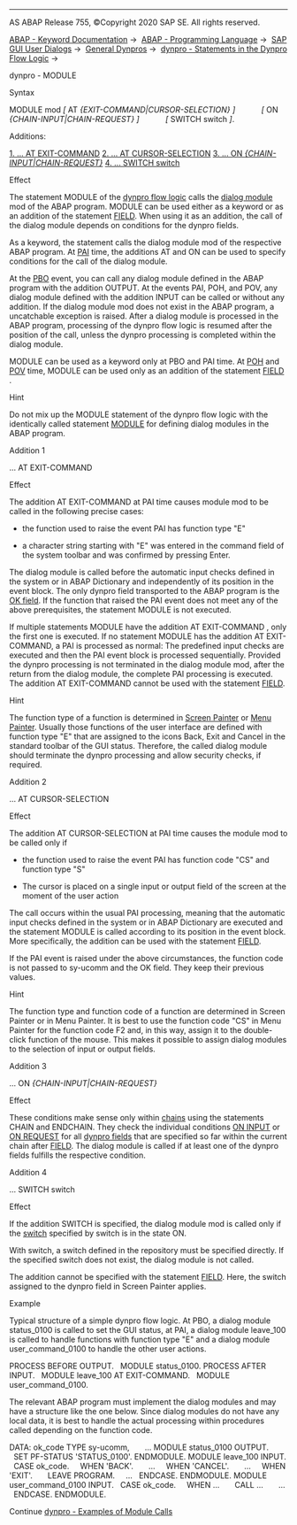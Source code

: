   

* * *

AS ABAP Release 755, ©Copyright 2020 SAP SE. All rights reserved.

[ABAP - Keyword Documentation](https://help.sap.com/doc/abapdocu_755_index_htm/7.55/en-US/abenabap.htm) →  [ABAP - Programming Language](https://help.sap.com/doc/abapdocu_755_index_htm/7.55/en-US/abenabap_reference.htm) →  [SAP GUI User Dialogs](https://help.sap.com/doc/abapdocu_755_index_htm/7.55/en-US/abenabap_screens.htm) →  [General Dynpros](https://help.sap.com/doc/abapdocu_755_index_htm/7.55/en-US/abenabap_dynpros.htm) →  [dynpro - Statements in the Dynpro Flow Logic](https://help.sap.com/doc/abapdocu_755_index_htm/7.55/en-US/abenabap_dynpros_dynpro_statements.htm) → 

dynpro - MODULE

Syntax

MODULE mod *\[* AT *{*EXIT-COMMAND*|*CURSOR-SELECTION*}* *\]*
           *\[* ON *{*CHAIN-INPUT*|*CHAIN-REQUEST*}* *\]*
           *\[* SWITCH switch *\]*.

Additions:

[1\. ... AT EXIT-COMMAND](#!ABAP_ADDITION_1@1@)
[2\. ... AT CURSOR-SELECTION](#!ABAP_ADDITION_2@2@)
[3\. ... ON *{*CHAIN-INPUT*|*CHAIN-REQUEST*}*](#!ABAP_ADDITION_3@3@)
[4\. ... SWITCH switch](#!ABAP_ADDITION_4@4@)

Effect

The statement MODULE of the [dynpro flow logic](https://help.sap.com/doc/abapdocu_755_index_htm/7.55/en-US/abendynpro_flow_logic_glosry.htm "Glossary Entry") calls the [dialog module](https://help.sap.com/doc/abapdocu_755_index_htm/7.55/en-US/abendialog_module_glosry.htm "Glossary Entry") mod of the ABAP program. MODULE can be used either as a keyword or as an addition of the statement [FIELD](https://help.sap.com/doc/abapdocu_755_index_htm/7.55/en-US/dynpfield.htm). When using it as an addition, the call of the dialog module depends on conditions for the dynpro fields.

As a keyword, the statement calls the dialog module mod of the respective ABAP program. At [PAI](https://help.sap.com/doc/abapdocu_755_index_htm/7.55/en-US/abenpai_glosry.htm "Glossary Entry") time, the additions AT and ON can be used to specify conditions for the call of the dialog module.

At the [PBO](https://help.sap.com/doc/abapdocu_755_index_htm/7.55/en-US/abenpbo_glosry.htm "Glossary Entry") event, you can call any dialog module defined in the ABAP program with the addition OUTPUT. At the events PAI, POH, and POV, any dialog module defined with the addition INPUT can be called or without any addition. If the dialog module mod does not exist in the ABAP program, a uncatchable exception is raised. After a dialog module is processed in the ABAP program, processing of the dynpro flow logic is resumed after the position of the call, unless the dynpro processing is completed within the dialog module.

MODULE can be used as a keyword only at PBO and PAI time. At [POH](https://help.sap.com/doc/abapdocu_755_index_htm/7.55/en-US/abenpoh_glosry.htm "Glossary Entry") and [POV](https://help.sap.com/doc/abapdocu_755_index_htm/7.55/en-US/abenpov_glosry.htm "Glossary Entry") time, MODULE can be used only as an addition of the statement [FIELD](https://help.sap.com/doc/abapdocu_755_index_htm/7.55/en-US/dynpfield.htm) .

Hint

Do not mix up the MODULE statement of the dynpro flow logic with the identically called statement [MODULE](https://help.sap.com/doc/abapdocu_755_index_htm/7.55/en-US/abapmodule.htm) for defining dialog modules in the ABAP program.

Addition 1

... AT EXIT-COMMAND

Effect

The addition AT EXIT-COMMAND at PAI time causes module mod to be called in the following precise cases:

-   the function used to raise the event PAI has function type "E"

-   a character string starting with "E" was entered in the command field of the system toolbar and was confirmed by pressing Enter.

The dialog module is called before the automatic input checks defined in the system or in ABAP Dictionary and independently of its position in the event block. The only dynpro field transported to the ABAP program is the [OK field](https://help.sap.com/doc/abapdocu_755_index_htm/7.55/en-US/abenok_field_glosry.htm "Glossary Entry"). If the function that raised the PAI event does not meet any of the above prerequisites, the statement MODULE is not executed.

If multiple statements MODULE have the addition AT EXIT-COMMAND , only the first one is executed. If no statement MODULE has the addition AT EXIT-COMMAND, a PAI is processed as normal: The predefined input checks are executed and then the PAI event block is processed sequentially. Provided the dynpro processing is not terminated in the dialog module mod, after the return from the dialog module, the complete PAI processing is executed. The addition AT EXIT-COMMAND cannot be used with the statement [FIELD](https://help.sap.com/doc/abapdocu_755_index_htm/7.55/en-US/dynpfield.htm).

Hint

The function type of a function is determined in [Screen Painter](https://help.sap.com/doc/abapdocu_755_index_htm/7.55/en-US/abenscreen_painter_glosry.htm "Glossary Entry") or [Menu Painter](https://help.sap.com/doc/abapdocu_755_index_htm/7.55/en-US/abenmenu_painter_glosry.htm "Glossary Entry"). Usually those functions of the user interface are defined with function type "E" that are assigned to the icons Back, Exit and Cancel in the standard toolbar of the GUI status. Therefore, the called dialog module should terminate the dynpro processing and allow security checks, if required.

Addition 2

... AT CURSOR-SELECTION

Effect

The addition AT CURSOR-SELECTION at PAI time causes the module mod to be called only if

-   the function used to raise the event PAI has function code "CS" and function type "S"

-   The cursor is placed on a single input or output field of the screen at the moment of the user action

The call occurs within the usual PAI processing, meaning that the automatic input checks defined in the system or in ABAP Dictionary are executed and the statement MODULE is called according to its position in the event block. More specifically, the addition can be used with the statement [FIELD](https://help.sap.com/doc/abapdocu_755_index_htm/7.55/en-US/dynpfield.htm).

If the PAI event is raised under the above circumstances, the function code is not passed to sy-ucomm and the OK field. They keep their previous values.

Hint

The function type and function code of a function are determined in Screen Painter or in Menu Painter. It is best to use the function code "CS" in Menu Painter for the function code F2 and, in this way, assign it to the double-click function of the mouse. This makes it possible to assign dialog modules to the selection of input or output fields.

Addition 3

... ON *{*CHAIN-INPUT*|*CHAIN-REQUEST*}*

Effect

These conditions make sense only within [chains](https://help.sap.com/doc/abapdocu_755_index_htm/7.55/en-US/dynpchain.htm) using the statements CHAIN and ENDCHAIN. They check the individual conditions [ON INPUT](https://help.sap.com/doc/abapdocu_755_index_htm/7.55/en-US/dynpfield_module.htm) or [ON REQUEST](https://help.sap.com/doc/abapdocu_755_index_htm/7.55/en-US/dynpfield_module.htm) for all [dynpro fields](https://help.sap.com/doc/abapdocu_755_index_htm/7.55/en-US/abendynpro_field_glosry.htm "Glossary Entry") that are specified so far within the current chain after [FIELD](https://help.sap.com/doc/abapdocu_755_index_htm/7.55/en-US/dynpfield.htm). The dialog module is called if at least one of the dynpro fields fulfills the respective condition.

Addition 4

... SWITCH switch

Effect

If the addition SWITCH is specified, the dialog module mod is called only if the [switch](https://help.sap.com/doc/abapdocu_755_index_htm/7.55/en-US/abenswitch_glosry.htm "Glossary Entry") specified by switch is in the state ON.

With switch, a switch defined in the repository must be specified directly. If the specified switch does not exist, the dialog module is not called.

The addition cannot be specified with the statement [FIELD](https://help.sap.com/doc/abapdocu_755_index_htm/7.55/en-US/dynpfield.htm). Here, the switch assigned to the dynpro field in Screen Painter applies.

Example

Typical structure of a simple dynpro flow logic. At PBO, a dialog module status\_0100 is called to set the GUI status, at PAI, a dialog module leave\_100 is called to handle functions with function type "E" and a dialog module user\_command\_0100 to handle the other user actions.

PROCESS BEFORE OUTPUT.
  MODULE status\_0100.
PROCESS AFTER INPUT.
  MODULE leave\_100 AT EXIT-COMMAND.
  MODULE user\_command\_0100.

The relevant ABAP program must implement the dialog modules and may have a structure like the one below. Since dialog modules do not have any local data, it is best to handle the actual processing within procedures called depending on the function code.

DATA: ok\_code TYPE sy-ucomm,
      ...
MODULE status\_0100 OUTPUT.
  SET PF-STATUS 'STATUS\_0100'.
ENDMODULE.
MODULE leave\_100 INPUT.
  CASE ok\_code.
    WHEN 'BACK'.
      ...
    WHEN 'CANCEL'.
      ...
    WHEN 'EXIT'.
      LEAVE PROGRAM.
    ...
  ENDCASE.
ENDMODULE.
MODULE user\_command\_0100 INPUT.
  CASE ok\_code.
    WHEN ...
      CALL ...
      ...
  ENDCASE.
ENDMODULE.

Continue
[dynpro - Examples of Module Calls](https://help.sap.com/doc/abapdocu_755_index_htm/7.55/en-US/abenmodule_abexas.htm)